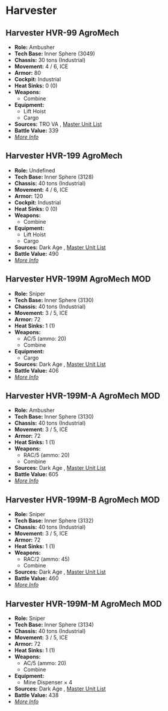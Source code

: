 # Harvester 

## Harvester HVR-99 AgroMech 

- **Role:** Ambusher 
- **Tech Base:** Inner Sphere (3049) 
- **Chassis:** 30 tons (Industrial) 
- **Movement:** 4 / 6, ICE 
- **Armor:** 80 
- **Cockpit:** Industrial 
- **Heat Sinks:** 0 (0) 
- **Weapons:** 
  - Combine 
- **Equipment:** 
  - Lift Hoist 
  - Cargo 
- **Sources:** TRO VA , [Master Unit List](http://masterunitlist.info/Unit/Details/4264) 
- **Battle Value:** 339 
- [*More Info*](harvester/harvester_hvr-99_agromech.md) 

## Harvester HVR-199 AgroMech 

- **Role:** Undefined 
- **Tech Base:** Inner Sphere (3128) 
- **Chassis:** 40 tons (Industrial) 
- **Movement:** 4 / 6, ICE 
- **Armor:** 120 
- **Cockpit:** Industrial 
- **Heat Sinks:** 0 (0) 
- **Weapons:** 
  - Combine 
- **Equipment:** 
  - Lift Hoist 
  - Cargo 
- **Sources:** Dark Age , [Master Unit List](http://masterunitlist.info/Unit/Details/7860) 
- **Battle Value:** 490 
- [*More Info*](harvester/harvester_hvr-199_agromech.md) 

## Harvester HVR-199M AgroMech MOD 

- **Role:** Sniper 
- **Tech Base:** Inner Sphere (3130) 
- **Chassis:** 40 tons (Industrial) 
- **Movement:** 3 / 5, ICE 
- **Armor:** 72 
- **Heat Sinks:** 1 (1) 
- **Weapons:** 
  - AC/5 (ammo: 20) 
  - Combine 
- **Equipment:** 
  - Cargo 
- **Sources:** Dark Age , [Master Unit List](http://masterunitlist.info/Unit/Details/7861) 
- **Battle Value:** 406 
- [*More Info*](harvester/harvester_hvr-199m_agromech_mod.md) 

## Harvester HVR-199M-A AgroMech MOD 

- **Role:** Ambusher 
- **Tech Base:** Inner Sphere (3130) 
- **Chassis:** 40 tons (Industrial) 
- **Movement:** 3 / 5, ICE 
- **Armor:** 72 
- **Heat Sinks:** 1 (1) 
- **Weapons:** 
  - RAC/5 (ammo: 20) 
  - Combine 
- **Sources:** Dark Age , [Master Unit List](http://masterunitlist.info/Unit/Details/7862) 
- **Battle Value:** 605 
- [*More Info*](harvester/harvester_hvr-199m-a_agromech_mod.md) 

## Harvester HVR-199M-B AgroMech MOD 

- **Role:** Sniper 
- **Tech Base:** Inner Sphere (3132) 
- **Chassis:** 40 tons (Industrial) 
- **Movement:** 3 / 5, ICE 
- **Armor:** 72 
- **Heat Sinks:** 1 (1) 
- **Weapons:** 
  - RAC/2 (ammo: 45) 
  - Combine 
- **Sources:** Dark Age , [Master Unit List](http://masterunitlist.info/Unit/Details/7863) 
- **Battle Value:** 460 
- [*More Info*](harvester/harvester_hvr-199m-b_agromech_mod.md) 

## Harvester HVR-199M-M AgroMech MOD 

- **Role:** Sniper 
- **Tech Base:** Inner Sphere (3134) 
- **Chassis:** 40 tons (Industrial) 
- **Movement:** 3 / 5, ICE 
- **Armor:** 72 
- **Heat Sinks:** 1 (1) 
- **Weapons:** 
  - AC/5 (ammo: 20) 
  - Combine 
- **Equipment:** 
  - Mine Dispenser × 4 
- **Sources:** Dark Age , [Master Unit List](http://masterunitlist.info/Unit/Details/7864) 
- **Battle Value:** 438 
- [*More Info*](harvester/harvester_hvr-199m-m_agromech_mod.md) 

